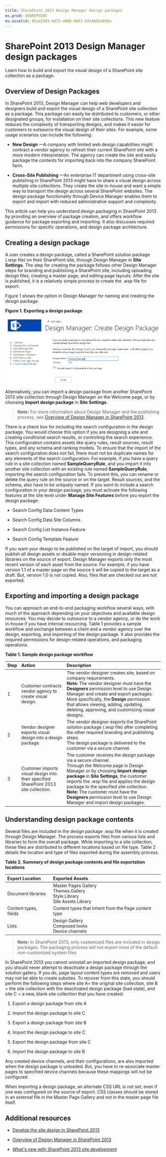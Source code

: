 ```yaml
---
title: SharePoint 2013 Design Manager design packages
ms.prod: SHAREPOINT
ms.assetid: 85ad1993-4d75-4806-9097-b934865a899a
---
```




# SharePoint 2013 Design Manager design packages
Learn how to build and export the visual design of a SharePoint site collection as a package.
## Overview of Design Packages
<a name="int"> </a>

In SharePoint 2013, Design Manager can help web developers and designers build and export the visual design of a SharePoint site collection as a package. This package can easily be distributed to customers, or other designated groups, for installation on their site collections. This new feature reduces the complexity of transporting designs, and makes it easier for customers to outsource the visual design of their sites. For example, some usage scenarios can include the following:
  
    
    

- **New Design** —A company with limited web design capabilities might contract a vendor agency to refresh their current SharePoint site with a more modern interpretation. The agency can create the site and easily package the contents for importing back into the company SharePoint farm.
    
  
- **Cross-Site Publishing** —An enterprise IT department using cross-site publishing in SharePoint 2013 might have to share a visual design across multiple site collections. They create the site in-house and want a simple way to transport the design across several SharePoint websites. The design package functionality through Device Manager enables them to export and import with reduced administrative support and complexity.
    
  
This article can help you understand design packaging in SharePoint 2013 by providing an overview of package creation, and offers workflow guidance for package exporting and importing. It also discusses required permissions for specific operations, and design package architecture.
  
    
    

## Creating a design package
<a name="package"> </a>

A user creates a design package, called a SharePoint solution package (.wsp file) on their SharePoint site, through Design Manager in **Site Settings**. The step for creating the package follows other Design Manager steps for branding and publishing a SharePoint site, including uploading design files, creating a master page, and editing page layouts. After the site is published, it is a relatively simple process to create the .wsp file for export.
  
    
    
Figure 1 shows the option in Design Manager for naming and creating the design package.
  
    
    

**Figure 1. Exporting a design package**

  
    
    

  
    
    
![Exporting a design package](../../images/sp15Con_DesignPackageExp_Figure1.png)
  
    
    
Alternatively, you can import a design package from another SharePoint 2013 site collection through Design Manager on the Welcome page, or by choosing **Import design package** in **Site Settings**.
  
    
    

    
> **Note:**
> For more information about Design Manager and the publishing process, see  [Overview of Design Manager in SharePoint 2013](overview-of-design-manager-in-sharepoint.md). 
  
    
    

There is a check box for including the search configuration in the design package. You would choose this option if you are designing a site and creating conditional search results, or controlling the search experience. This configuration contains assets like query rules, result sources, result types, and any schema and ranking models. To ensure that the import of the search configuration does not fail, there must not be duplicate names for any elements of the search configuration. For example, if you have a query rule in a site collection named **SampleQueryRule**, and you import it into another site collection with an existing rule named **SampleQueryRule**, importing the search configuration fails. To prevent this, you can rename or delete the query rule on the source or on the target. Result sources, and the schema, also have to be uniquely named. If you want to include a search configuration in your design package, you must activate the following features at the site level under **Manage Site Features** before you export the design package:
  
    
    

- Search Config Data Content Types
    
  
- Search Config Data Site Columns
    
  
- Search Config List Instance Feature
    
  
- Search Config Template Feature
    
  
If you want your design to be published on the target of import, you should publish all design assets or disable major versioning in design-related libraries on the source of export. Design Manager exports only the most recent version of each asset from the source. For example, if you have version 1.1 of a master page on the source it will be copied to the target as a draft. But, version 1.0 is not copied. Also, files that are checked out are not exported.
  
    
    

## Exporting and importing a design package
<a name="work"> </a>

You can approach an end-to-end packaging workflow several ways, with much of the approach depending on your objectives and available design resources. You may decide to outsource to a vendor agency, or do the work in-house if you have internal resourcing. Table 1 provides a sample workflow and exchange between a client and a vendor agency over the design, exporting, and importing of the design package. It also provides the required permissions for design-related operations, and packaging operations.
  
    
    

**Table 1. Sample design package workflow**


|**Step**|**Action**|**Description**|
|:-----|:-----|:-----|
|1  <br/> |Customer contracts vendor agency to create visual design.  <br/> | The vendor designer creates site, based on company requirements. <br/> **Note:**  The vendor designer must have the **Designers** permission level to use Design Manager and create and export packages. More specifically, the **Design** permission that allows viewing, adding, updating, deleting, approving, and customizing visual designs.          |
|2  <br/> |Vendor designer exports visual design into a design package.  <br/> | The vendor designer exports the SharePoint solution package (.wsp file) after completing the other required branding and publishing steps. <br/>  The design package is delivered to the customer via a secure channel. <br/> |
|3  <br/> |Customer imports visual design into their specified SharePoint 2013 site collection.  <br/> | The customer receives the design package via a secure channel. <br/>  Through the Welcome page in Design Manager or by choosing **Import design package** in **Site Settings**, the customer imports the .wsp file and applies the design package to the specified site collection.  <br/> **Note:**  The customer must have the **Designers** permission level to use Design Manager and import design packages.          |
   

## Understanding design package contents
<a name="packcont"> </a>

Several files are included in the design package .wsp file when it is created through Design Manager. The process exports files from various lists and libraries to form the overall package. While importing to a site collection, these files are distributed to different locations based on file type. Table 2 details the location and type of files exported during the assembly process.
  
    
    

**Table 2. Summary of design package contents and file exportation locations**


|**Export Location**|**Exported Assets**|
|:-----|:-----|
|Document libraries  <br/> | Master Pages Gallery <br/>  Themes Gallery <br/>  Style Library <br/>  Site Assets Library <br/> |
|Content types, fields  <br/> | Content types that inherit from the Page content type <br/> |
|Lists  <br/> | Design Gallery <br/>  Composed looks <br/>  Device channels <br/> |
   

> **Note:**
> In SharePoint 2013, only customized files are included in design packages. The packaging process will not export most of the default non-customized system files. 
  
    
    

In SharePoint 2013 you cannot uninstall an imported design package, and you should never attempt to deactivate a design package through the solution gallery. If you do, page layout content types are removed and users may not be able to create subsites. To recover from this state, you should perform the following steps where site A= the original site collection, site B = the site collection with the deactivated design package (bad state), and site C = a new, blank site collection that you have created:
  
    
    

1. Export a design package from site A
    
  
2. Import the design package to site C
    
  
3. Export a design package from site B
    
  
4. Import the design package to site C
    
  
5. Export the design package from site C
    
  
6. Import the design package to site B
    
  
Any created device channels, and their configurations, are also imported when the design package is unloaded. But, you have to re-associate master pages to specified device channels because these mappings will not be configured.
  
    
    
When importing a design package, an alternate CSS URL is not set, even if one was configured on the source of export. CSS classes should be stored in an external file in the Master Page Gallery and not in the master page file itself.
  
    
    

## Additional resources
<a name="addresources"> </a>


-  [Develop the site design in SharePoint 2013](develop-the-site-design-in-sharepoint.md)
    
  
-  [Overview of Design Manager in SharePoint 2013](overview-of-design-manager-in-sharepoint.md)
    
  
-  [What's new with SharePoint 2013 site development](what-s-new-with-sharepoint-site-development.md)
    
  

